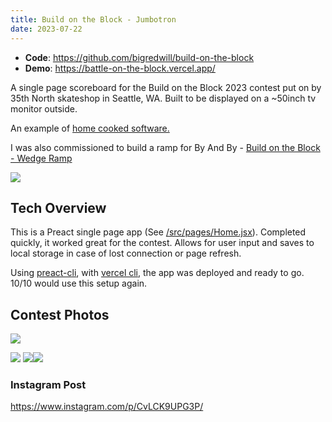 ```yaml
---
title: Build on the Block - Jumbotron
date: 2023-07-22
---
```

- **Code**: https://github.com/bigredwill/build-on-the-block
- **Demo**: https://battle-on-the-block.vercel.app/

A single page scoreboard for the Build on the Block 2023 contest put on by 35th North skateshop in Seattle, WA. Built to be displayed on a ~50inch tv monitor outside.

An example of [home cooked software.](https://maggieappleton.com/home-cooked-software)


I was also commissioned to build a ramp for By And By - [Build on the Block - Wedge Ramp](Build%20on%20the%20Block%20-%20Wedge%20Ramp.md)

![](Pasted%20image%2020240302074102.png)


## Tech Overview

This is a Preact single page app (See [/src/pages/Home.jsx](https://github.com/bigredwill/build-on-the-block/blob/main/src/pages/Home.jsx)). Completed quickly, it worked great for the contest. Allows for user input and saves to local storage in case of lost connection or page refresh.

Using [preact-cli](https://github.com/preactjs/preact-cli), with [vercel cli](https://vercel.com/docs/cli), the app was deployed and ready to go. 10/10 would use this setup again.

## Contest Photos
![](Screenshot%202024-03-02%20at%2007.52.17.png)

![](Pasted%20image%2020240302075331.png)
![](ADD3A9F7-CE04-49D8-8064-04A27F0F12A6_1_105_c.jpeg)![](B2CEC50D-D5CE-4661-B43E-991F9DE8AC6E_1_105_c.jpeg)

### Instagram Post
https://www.instagram.com/p/CvLCK9UPG3P/